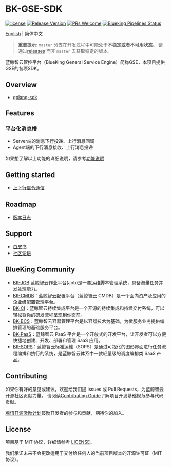 # BK-GSE-SDK

[![license](https://img.shields.io/badge/license-mit-brightgreen.svg?style=flat)](https://github.com/TencentBlueKing/bk-gse-sdk/blob/master/LICENSE.txt)
[![Release Version](https://img.shields.io/badge/release-v2-brightgreen.svg)](https://github.com/TencentBlueKing/bk-gse-sdk/releases)
[![PRs Welcome](https://img.shields.io/badge/PRs-welcome-brightgreen.svg)](https://github.com/TencentBlueKing/bk-gse-sdk/pulls)
[![Blueking Pipelines Status](https://api.bkdevops.qq.com/process/api/external/pipelines/projects/gse/p-61ae051c1fb24c36a1c570c29eec7b28/badge?X-DEVOPS-PROJECT-ID=gse)](https://api.bkdevops.qq.com/process/api-html/user/builds/projects/gse/pipelines/p-61ae051c1fb24c36a1c570c29eec7b28/latestFinished?X-DEVOPS-PROJECT-ID=gse)

[English](README_EN.md) | 简体中文

> **重要提示**: `master` 分支在开发过程中可能处于**不稳定或者不可用状态**。
请通过[releases](https://github.com/TencentBlueKing/bk-gse-sdk/releases) 而非 `master` 去获取稳定的版本。

蓝鲸智云管控平台（BlueKing General Service Engine）简称GSE，本项目提供GSE的各项SDK。

## Overview

* [golang-sdk](go/README.md)

## Features

### 平台化消息槽

- Server端的消息下行投递、上行消息回调
- Agent端的下行消息接收、上行消息投递

如果想了解以上功能的详细说明，请参考[功能说明](https://bk.tencent.com/docs)

## Getting started

* [上下行信令通信](docs/plugin_message.md)

## Roadmap

* [版本日志](CHANGELOG.md)

## Support

- [白皮书](https://bk.tencent.com/docs)
- [社区论坛](https://bk.tencent.com/s-mart/community)

## BlueKing Community

- [BK-JOB](https://github.com/TencentBlueKing/bk-job) 蓝鲸智云作业平台(Job)是一套运维脚本管理系统，具备海量任务并发处理能力。
- [BK-CMDB](https://github.com/TencentBlueKing/bk-cmdb)：蓝鲸智云配置平台（蓝鲸智云 CMDB）是一个面向资产及应用的企业级配置管理平台。
- [BK-CI](https://github.com/TencentBlueKing/bk-ci)：蓝鲸智云持续集成平台是一个开源的持续集成和持续交付系统，可以轻松将你的研发流程呈现到你面前。
- [BK-BCS](https://github.com/TencentBlueKing/bk-bcs)：蓝鲸智云容器管理平台是以容器技术为基础，为微服务业务提供编排管理的基础服务平台。
- [BK-PaaS](https://github.com/TencentBlueKing/blueking-paas)：蓝鲸智云 PaaS 平台是一个开放式的开发平台，让开发者可以方便快捷地创建、开发、部署和管理 SaaS 应用。
- [BK-SOPS](https://github.com/TencentBlueKing/bk-sops)：蓝鲸智云标准运维（SOPS）是通过可视化的图形界面进行任务流程编排和执行的系统，是蓝鲸智云体系中一款轻量级的调度编排类 SaaS 产品。

## Contributing

如果你有好的意见或建议，欢迎给我们提 Issues 或 Pull Requests，为蓝鲸智云开源社区贡献力量。
请阅读[Contributing Guide](CONTRIBUTING.md)了解项目开发基础规范参与代码贡献。

[腾讯开源激励计划](https://opensource.tencent.com/contribution)鼓励开发者的参与和贡献，期待你的加入。

## License

项目基于 MIT 协议，详细请参考 [LICENSE](LICENSE.txt)。

我们承诺未来不会更改适用于交付给任何人的当前项目版本的开源许可证（MIT 协议）。
